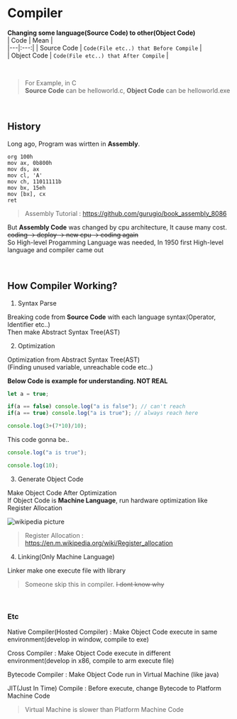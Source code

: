 # Compiler

**Changing some language(Source Code) to other(Object Code)**  
| Code | Mean |  
|---|:---:|
| Source Code | `Code(File etc..) that Before Compile` |  
| Object Code | `Code(File etc..) that After Compile` |

<br>

>For Example, in C  
>**Source Code** can be helloworld.c, **Object Code** can be helloworld.exe

<br>

## History

Long ago, Program was wirtten in **Assembly**.  
```assembly
org 100h
mov ax, 0b800h
mov ds, ax
mov cl, 'A'
mov ch, 11011111b
mov bx, 15eh
mov [bx], cx
ret
```
>Assembly Tutorial : https://github.com/gurugio/book_assembly_8086 

But **Assembly Code** was changed by cpu architecture, It cause many cost.  
~~coding -> deploy -> new cpu -> coding again~~  
So High-level Progamming Language was needed, In 1950 first High-level language and compiler came out

<br>

## How Compiler Working?

1. Syntax Parse

Breaking code from **Source Code** with each language syntax(Operator, Identifier etc..)  
Then make Abstract Syntax Tree(AST)

2. Optimization

Optimization from Abstract Syntax Tree(AST)  
(Finding unused variable, unreachable code etc..)

**Below Code is example for understanding. NOT REAL**
```javascript
let a = true;

if(a == false) console.log("a is false"); // can't reach
if(a == true) console.log("a is true"); // always reach here

console.log(3+(7*10)/10);
```
This code gonna be..
```javascript
console.log("a is true");

console.log(10);
```

3. Generate Object Code

Make Object Code After Optimization  
If Object Code is **Machine Language**, run hardware optimization like Register Allocation

![wikipedia picture](https://upload.wikimedia.org/wikipedia/commons/b/b0/Chaitin_et_al.%27s_iteravite_graph_coloring_based_register_allocator.png "From wikipedia")
>Register Allocation : https://en.m.wikipedia.org/wiki/Register_allocation

4. Linking(Only Machine Language)

Linker make one execute file with library
> Someone skip this in compiler. ~~I dont know why~~

<br>

### Etc

Native Compiler(Hosted Compiler) : Make Object Code execute in same environment(develop in window, compile to exe)

Cross Compiler : Make Object Code execute in different environment(develop in x86, compile to arm execute file)

Bytecode Compiler : Make Object Code run in Virtual Machine (like java)

JIT(Just In Time) Compile : Before execute, change Bytecode to Platform Machine Code
> Virtual Machine is slower than Platform Machine Code

